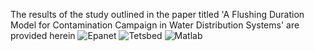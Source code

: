 The results of the study outlined in the paper titled 'A Flushing Duration Model for Contamination Campaign in Water Distribution Systems' are provided herein
![Epanet](https://github.com/HaoCao23/Flushing-Time-in-Water-Distribution-Systems/assets/55991249/0308f1ba-f6a5-4ba1-8ee1-47e421ce31a8)
![Tetsbed](https://github.com/HaoCao23/Flushing-Time-in-Water-Distribution-Systems/assets/55991249/2e89afea-ada3-4e1e-a534-cab8e94cb3f4)
![Matlab](https://github.com/HaoCao23/Flushing-Time-in-Water-Distribution-Systems/assets/55991249/e2edbcd9-59da-46b1-bbf7-a92172342cad)
